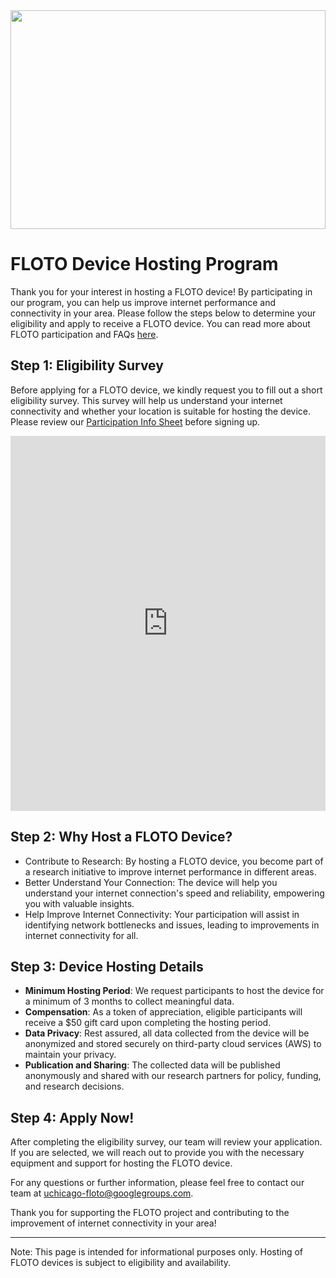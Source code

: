 <img src="https://internetequity.uchicago.edu/wp-content/uploads/2022/04/netrics_install-e1651779294611-528x328.jpg" width="100%" height="350px">

# FLOTO Device Hosting Program

Thank you for your interest in hosting a FLOTO device! By participating in our program, you can help us improve internet performance and connectivity in your area. Please follow the steps below to determine your eligibility and apply to receive a FLOTO device. You can read more about FLOTO participation and FAQs [here](https://internetequity.org/floto/faqs.html).

## Step 1: Eligibility Survey

Before applying for a FLOTO device, we kindly request you to fill out a short eligibility survey. This survey will help us understand your internet connectivity and whether your location is suitable for hosting the device. Please review our [Participation Info Sheet](#) before signing up.

<iframe src="https://uchicago.co1.qualtrics.com/jfe/form/SV_0J4OlcSjtoKtkCa" width="100%" height="600px" frameborder="0" allowfullscreen="true"></iframe>

## Step 2: Why Host a FLOTO Device?

- Contribute to Research: By hosting a FLOTO device, you become part of a research initiative to improve internet performance in different areas.
- Better Understand Your Connection: The device will help you understand your internet connection's speed and reliability, empowering you with valuable insights.
- Help Improve Internet Connectivity: Your participation will assist in identifying network bottlenecks and issues, leading to improvements in internet connectivity for all.

## Step 3: Device Hosting Details

- **Minimum Hosting Period**: We request participants to host the device for a minimum of 3 months to collect meaningful data.
- **Compensation**: As a token of appreciation, eligible participants will receive a $50 gift card upon completing the hosting period.
- **Data Privacy**: Rest assured, all data collected from the device will be anonymized and stored securely on third-party cloud services (AWS) to maintain your privacy.
- **Publication and Sharing**: The collected data will be published anonymously and shared with our research partners for policy, funding, and research decisions.

## Step 4: Apply Now!

After completing the eligibility survey, our team will review your application. If you are selected, we will reach out to provide you with the necessary equipment and support for hosting the FLOTO device.

For any questions or further information, please feel free to contact our team at [uchicago-floto@googlegroups.com](mailto:uchicago-floto@googlegroups.com).

Thank you for supporting the FLOTO project and contributing to the improvement of internet connectivity in your area!

---
Note: This page is intended for informational purposes only. Hosting of FLOTO devices is subject to eligibility and availability.